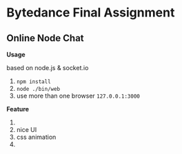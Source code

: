 # **Bytedance Final Assignment**

## **Online Node Chat**

**Usage**

based on node.js & socket.io

1. `npm install`
2. `node ./bin/web `
3. use more than one browser `127.0.0.1:3000`

**Feature**

1. 
2. nice UI
3. css animation
4.
